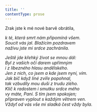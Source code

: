 ```yaml
---
title: ''
contentType: prose
---
```


<section>

Zrak jste k mé nové barvě obrátila,

_k té, která smrt nám připomíná všem.  
Soucit vás jal. Blažícím pozdravem  
naživu jste mi srdce zachránila._

</section>

<section>

_Ještě jde křehký život se mnou dál:  
Byl z vašich očí darem upřímným  
i z líbezného hlasu andělského.  
Jen z nich, co jsem a kde jsem nyní, vím.  
Jak bič když líné zvíře popohnal,  
tak vzbudily mou duši z trudu zlého.  
Klíč k radostem i smutku srdce mého  
vy máte, Paní. S tím jsem spokojen;  
připraven vyplout s každým větrem ven.  
Vždyť od vás vše mi sladká čest vždy byla._

</section>
